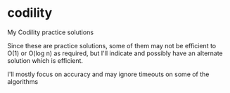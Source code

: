 # codility
My Codility practice solutions

Since these are practice solutions, some of them may not be efficient to O(1) or O(log n) as required, but I'll indicate and possibly have an alternate solution which is efficient.

I'll mostly focus on accuracy and may ignore timeouts on some of the algorithms
